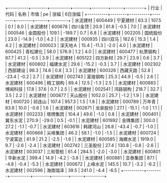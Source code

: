 +----------+--------+----------+--------+--------+------+---------+
|   行业   |  代码  |   名称   |  市值  |   pe   | 涨幅 | 6日涨幅 |
+----------+--------+----------+--------+--------+------+---------+
| 水泥建材 | 600449 | 宁夏建材 |  63.3  | 107.5  | 0.1  |   8.0   |
| 水泥建材 | 600678 | 四川金顶 |  20.9  |  61.8  | -0.5 |   7.0   |
| 水泥建材 | 000546 | 金圆股份 | 109.1  | -189.7 | 0.7  |   6.8   |
| 水泥建材 | 002205 | 国统股份 |  23.0  | -14.9  | -1.0 |   4.2   |
| 水泥建材 | 000935 | 四川双马 | 162.6  |  15.3  | 1.4  |   4.2   |
| 水泥建材 | 000023 | 深天地Ａ  |  15.4  | -11.3  | -2.0 |   4.0   |
| 水泥建材 | 600425 | 青松建化 |  58.0  | 576.9  | 1.2  |   4.0   |
| 水泥建材 | 600477 | 杭萧钢构 |  87.7  |  41.2  | -0.5 |   3.9   |
| 水泥建材 | 605122 | 四方新材 |  29.7  |  23.9  | 0.6  |   3.7   |
| 水泥建材 | 600802 | 福建水泥 |  29.6  | -15.2  | -0.3 |   3.7   |
| 水泥建材 | 002302 | 西部建设 |  98.3  |  74.6  | 0.8  |   3.3   |
| 水泥建材 | 600326 | 西藏天路 |  52.8  | -23.4  | -0.2 |   2.7   |
| 水泥建材 | 002743 | 富煌钢构 |  25.3  |  44.9  | -0.5 |   2.6   |
| 水泥建材 | 600496 | 精工钢构 |  89.4  |  12.5  | -1.3 |   2.5   |
| 水泥建材 | 600883 | 博闻科技 |  17.8  |  37.6  | 0.7  |   2.5   |
| 水泥建材 | 002541 | 鸿路钢构 | 218.7  |  32.7  | 3.5  |   2.2   |
| 水泥建材 | 000877 | 天山股份 | 1052.0 |  25.7  | -1.2 |   1.9   |
| 水泥建材 | 600720 |  祁连山  | 107.4  | 957.3  | 1.5  |   1.8   |
| 水泥建材 | 000789 |  万年青  |  83.8  |  10.0  | -0.6 |   1.6   |
| 水泥建材 | 002671 | 龙泉股份 |  27.1  | -15.1  | -1.0 |   1.1   |
| 水泥建材 | 002233 | 塔牌集团 | 104.4  |  49.6  | -1.0 |   0.8   |
| 水泥建材 | 000401 | 冀东水泥 | 270.9  | -29.0  | 0.5  |  -0.1   |
| 水泥建材 | 601992 | 金隅集团 | 300.0  |  27.2  | -1.1 |  -0.7   |
| 水泥建材 | 603616 | 韩建河山 |  26.8  | -43.4  | -0.7 |  -1.0   |
| 水泥建材 | 600668 | 尖峰集团 |  46.2  |  58.1  | -1.0 |  -1.5   |
| 水泥建材 | 600724 | 宁波富达 |  61.9  |  21.2  | -2.5 |  -1.6   |
| 水泥建材 | 600585 | 海螺水泥 | 1919.0 |  9.7   | -2.6 |  -2.4   |
| 水泥建材 | 002742 | 三圣股份 |  27.4  | 130.8  | -0.8 |  -2.6   |
| 水泥建材 | 003037 | 三和管桩 |  61.4  | 284.5  | -2.0 |  -3.0   |
| 水泥建材 | 600801 | 华新水泥 | 399.4  |  14.9  | -4.2 |  -3.8   |
| 水泥建材 | 600881 | 亚泰集团 |  87.1  |  -4.8  | -0.4 |  -5.3   |
| 水泥建材 | 000672 | 上峰水泥 | 145.5  |  10.7  | -3.2 |  -6.2   |
| 水泥建材 | 002596 | 海南瑞泽 |  39.5  | 241.0  | -4.4 |  -6.5   |
+----------+--------+----------+--------+--------+------+---------+
